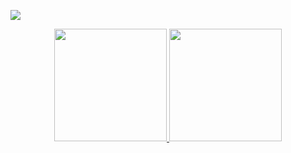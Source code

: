  ![](https://komarev.com/ghpvc/?username=your-github-username&color=green)

<div align="center">
  <a href="https://github.com/matheuspfalconi">
  <img height="180em" src="https://github-readme-stats.vercel.app/api?username=matheuspfalconi&show_icons=true&theme=dracula&include_all_commits=true&count_private=true"/>
  <img height="180em" src="https://github-readme-stats.vercel.app/api/top-langs/?username=matheuspfalconi&layout=compact&langs_count=7&theme=dracula"/>
</div>
